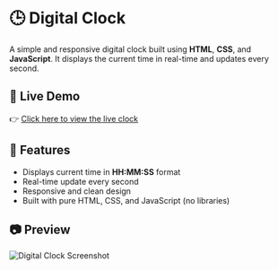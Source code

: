 # 🕒 Digital Clock

A simple and responsive digital clock built using **HTML**, **CSS**, and **JavaScript**. It displays the current time in real-time and updates every second.

## 🔗 Live Demo

👉 [Click here to view the live clock](https://your-demo-link.com)

## 🚀 Features

- Displays current time in **HH:MM:SS** format
- Real-time update every second
- Responsive and clean design
- Built with pure HTML, CSS, and JavaScript (no libraries)

## 📷 Preview

![Digital Clock Screenshot](screenshot.png)

